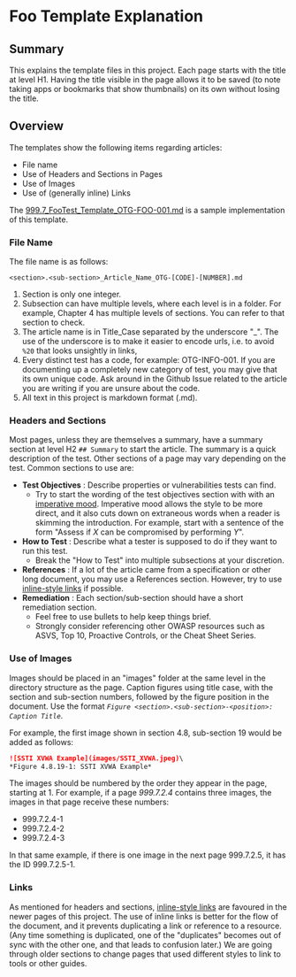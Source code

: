 # Foo Template Explanation

## Summary

This explains the template files in this project. Each page starts with the title at level H1. Having the title visible in the page allows it to be saved (to note taking apps or bookmarks that show thumbnails) on its own without losing the title.

## Overview

The templates show the following items regarding articles:

- File name
- Use of Headers and Sections in Pages
- Use of Images
- Use of (generally inline) Links

The [999.7_FooTest_Template_OTG-FOO-001.md](999.7_FooTest_Template_OTG-FOO-001.md) is a sample implementation of this template.

### File Name

The file name is as follows:

`<section>.<sub-section>_Article_Name_OTG-[CODE]-[NUMBER].md`

1. Section is only one integer.
2. Subsection can have multiple levels, where each level is in a folder. For example, Chapter 4 has multiple levels of sections. You can refer to that section to check.
3. The article name is in Title_Case separated by the underscore "_". The use of the underscore is to make it easier to encode urls, i.e. to avoid `%20` that looks unsightly in links,
4. Every distinct test has a code, for example: OTG-INFO-001. If you are documenting up a completely new category of test, you may give that its own unique code. Ask around in the Github Issue related to the article you are writing if you are unsure about the code.
5. All text in this project is markdown format (.md).

### Headers and Sections

Most pages, unless they are themselves a summary, have a summary section at level H2 `## Summary` to start the article. The summary is a quick description of the test. Other sections of a page may vary depending on the test. Common sections to use are:

- __Test Objectives__ : Describe properties or vulnerabilities tests can find.
  - Try to start the wording of the test objectives section with with an [imperative mood](https://owl.purdue.edu/owl/general_writing/academic_writing/active_and_passive_voice/verbs_voice_and_mood.html). Imperative mood allows the style to be more direct, and it also cuts down on extraneous words when a reader is skimming the introduction. For example, start with a sentence of the form "Assess if *X* can be compromised by performing *Y*".
- __How to Test__ : Describe what a tester is supposed to do if they want to run this test.
  - Break the "How to Test" into multiple subsections at your discretion.
- __References__ : If a lot of the article came from a specification or other long document, you may use a References section. However, try to use [inline-style links](https://github.com/adam-p/markdown-here/wiki/Markdown-Cheatsheet#links) if possible.
- __Remediation__ : Each section/sub-section should have a short remediation section.
  - Feel free to use bullets to help keep things brief.
  - Strongly consider referencing other OWASP resources such as ASVS, Top 10, Proactive Controls, or the Cheat Sheet Series.

### Use of Images

Images should be placed in an "images" folder at the same level in the directory structure as the page. Caption figures using title case, with the section and sub-section numbers, followed by the figure position in the document. Use the format *`Figure <section>.<sub-section>-<position>: Caption Title`*.

For example, the first image shown in section 4.8, sub-section 19 would be added as follows:

```md
![SSTI XVWA Example](images/SSTI_XVWA.jpeg)\
*Figure 4.8.19-1: SSTI XVWA Example*
```

The images should be numbered by the order they appear in the page, starting at 1. For example, if a page *999.7.2.4* contains three images, the images in that page receive these numbers:

- 999.7.2.4-1
- 999.7.2.4-2
- 999.7.2.4-3

In that same example, if there is one image in the next page 999.7.2.5, it has the ID 999.7.2.5-1.

### Links

As mentioned for headers and sections, [inline-style links](https://github.com/adam-p/markdown-here/wiki/Markdown-Cheatsheet#links) are favoured in the newer pages of this project. The use of inline links is better for the flow of the document, and it prevents duplicating a link or reference to a resource. (Any time something is duplicated, one of the "duplicates" becomes out of sync with the other one, and that leads to confusion later.) We are going through older sections to change pages that used different styles to link to tools or other guides.

